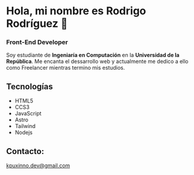 # Hola, mi nombre es Rodrigo Rodríguez 👋
### Front-End Developer

Soy estudiante de **Ingeniaría en Computación** en la **Universidad de la República**. Me encanta el dessarrollo web y actualmente me dedico a ello como Freelancer mientras termino mis estudios.

## Tecnologías
- HTML5
- CCS3
- JavaScript
- Astro
- Tailwind
- Nodejs

## Contacto:
kpuxinno.dev@gmail.com

<!--
**kpuxinnodev/kpuxinnodev** is a ✨ _special_ ✨ repository because its `README.md` (this file) appears on your GitHub profile.

Here are some ideas to get you started:

- 🔭 I’m currently working on ...
- 🌱 I’m currently learning ...
- 👯 I’m looking to collaborate on ...
- 🤔 I’m looking for help with ...
- 💬 Ask me about ...
- 📫 How to reach me: ...
- 😄 Pronouns: ...
- ⚡ Fun fact: ...
-->
